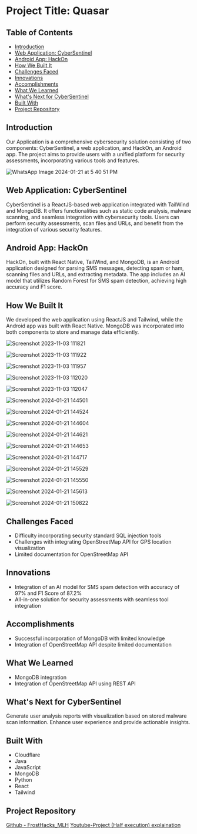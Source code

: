 # Project Title: Quasar

## Table of Contents
- [Introduction](#introduction)
- [Web Application: CyberSentinel](#web-application-cybersentinel)
- [Android App: HackOn](#android-app-hackon)
- [How We Built It](#how-we-built-it)
- [Challenges Faced](#challenges-faced)
- [Innovations](#innovations)
- [Accomplishments](#accomplishments)
- [What We Learned](#what-we-learned)
- [What's Next for CyberSentinel](#whats-next-for-cybersentinel)
- [Built With](#built-with)
- [Project Repository](#project-repository)

## Introduction
Our Application is a comprehensive cybersecurity solution consisting of two components: CyberSentinel, a web application, and HackOn, an Android app. The project aims to provide users with a unified platform for security assessments, incorporating various tools and features.

![WhatsApp Image 2024-01-21 at 5 40 51 PM](https://github.com/LastAirbender07/FrostHacks_MLH/assets/101379967/a4585ef4-384b-4855-9dd7-806a4dfe6795)

## Web Application: CyberSentinel
CyberSentinel is a ReactJS-based web application integrated with TailWind and MongoDB. It offers functionalities such as static code analysis, malware scanning, and seamless integration with cybersecurity tools. Users can perform security assessments, scan files and URLs, and benefit from the integration of various security features.

## Android App: HackOn
HackOn, built with React Native, TailWind, and MongoDB, is an Android application designed for parsing SMS messages, detecting spam or ham, scanning files and URLs, and extracting metadata. The app includes an AI model that utilizes Random Forest for SMS spam detection, achieving high accuracy and F1 score.

## How We Built It
We developed the web application using ReactJS and Tailwind, while the Android app was built with React Native. MongoDB was incorporated into both components to store and manage data efficiently.

![Screenshot 2023-11-03 111821](https://github.com/LastAirbender07/FrostHacks_MLH/assets/101379967/76253ea3-75c7-4140-8924-ecd6f2dff152)

![Screenshot 2023-11-03 111922](https://github.com/LastAirbender07/FrostHacks_MLH/assets/101379967/878d0ec7-70fb-472a-b0b2-a45819ed51aa)

![Screenshot 2023-11-03 111957](https://github.com/LastAirbender07/FrostHacks_MLH/assets/101379967/57ba782e-dc66-4320-b15d-cb7e2902b912)

![Screenshot 2023-11-03 112020](https://github.com/LastAirbender07/FrostHacks_MLH/assets/101379967/5b5147c6-2b89-453d-87e3-33e49c5d77b3)

![Screenshot 2023-11-03 112047](https://github.com/LastAirbender07/FrostHacks_MLH/assets/101379967/2ad333ed-0bfc-4d94-9fa6-fc71b9563a84)

![Screenshot 2024-01-21 144501](https://github.com/LastAirbender07/FrostHacks_MLH/assets/101379967/cffe9ac1-3b83-4313-8021-ce81cb6041cb)

![Screenshot 2024-01-21 144524](https://github.com/LastAirbender07/FrostHacks_MLH/assets/101379967/2b5be7d2-71c7-49f6-88aa-c5936ce4a65d)

![Screenshot 2024-01-21 144604](https://github.com/LastAirbender07/FrostHacks_MLH/assets/101379967/3c63f26a-de2d-49fd-a856-76f788046287)

![Screenshot 2024-01-21 144621](https://github.com/LastAirbender07/FrostHacks_MLH/assets/101379967/e830ba39-b17c-4426-98a4-d2d82c1191df)

![Screenshot 2024-01-21 144653](https://github.com/LastAirbender07/FrostHacks_MLH/assets/101379967/c7f601ae-5216-4f4c-9902-186ff7e1753f)

![Screenshot 2024-01-21 144717](https://github.com/LastAirbender07/FrostHacks_MLH/assets/101379967/d0e703b2-7344-4850-9c35-7e9261590b47)

![Screenshot 2024-01-21 145529](https://github.com/LastAirbender07/FrostHacks_MLH/assets/101379967/5401ca73-1e9b-4a35-949d-3fa84b60d2f0)

![Screenshot 2024-01-21 145550](https://github.com/LastAirbender07/FrostHacks_MLH/assets/101379967/962d48ae-4e38-4fd1-8f8e-9fd1d271ea45)

![Screenshot 2024-01-21 145613](https://github.com/LastAirbender07/FrostHacks_MLH/assets/101379967/567961cc-755e-4695-be1f-fd3380c26792)

![Screenshot 2024-01-21 150822](https://github.com/LastAirbender07/FrostHacks_MLH/assets/101379967/792cddc5-0e76-4e90-899f-64e0626f85a6)

## Challenges Faced
- Difficulty incorporating security standard SQL injection tools
- Challenges with integrating OpenStreetMap API for GPS location visualization
- Limited documentation for OpenStreetMap API

## Innovations
- Integration of an AI model for SMS spam detection with accuracy of 97% and F1 Score of 87.2%
- All-in-one solution for security assessments with seamless tool integration

## Accomplishments
- Successful incorporation of MongoDB with limited knowledge
- Integration of OpenStreetMap API despite limited documentation

## What We Learned
- MongoDB integration
- Integration of OpenStreetMap API using REST API

## What's Next for CyberSentinel
Generate user analysis reports with visualization based on stored malware scan information. Enhance user experience and provide actionable insights.

## Built With
- Cloudflare
- Java
- JavaScript
- MongoDB
- Python
- React
- Tailwind

## Project Repository
[Github - FrostHacks_MLH](https://github.com/LastAirbender07/FrostHacks_MLH)
[Youtube-Project (Half execution) explaination](https://youtu.be/kokZtP2RHZg?feature=shared)
